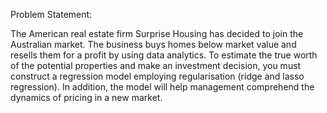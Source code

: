 Problem Statement: 

The American real estate firm Surprise Housing has decided to join the Australian market. The business buys homes below market value and resells them for a profit by using data analytics. To estimate the true worth of the potential properties and make an investment decision, you must construct a regression model employing regularisation (ridge and lasso regression). In addition, the model will help management comprehend the dynamics of pricing in a new market.

